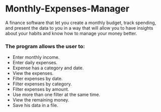 # Monthly-Expenses-Manager

A finance software that let you create a monthly budget, track spending, and present the data to you in a way that will allow you to have insights about your habits and know how to manage your money better.


### The program allows the user to:
- Enter monthly income.
- Enter daily expenses.
- Expense has a category and date.
- View the expenses.
- Filter expenses by date.
- Filter expenses by category.
- Filter expenses by amount.
- Use more than one filter at the same time.
- View the remaining money.
- Save his data in a file.
